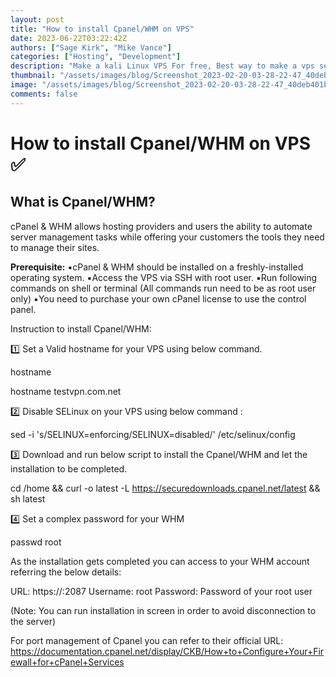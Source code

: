 ```yaml
---
layout: post
title: "How to install Cpanel/WHM on VPS"
date: 2023-06-22T03:22:42Z
authors: ["Sage Kirk", "Mike Vance"]
categories: ["Hosting", "Development"]
description: "Make a kali Linux VPS For free, Best way to make a vps server free OS Kali Linux."
thumbnail: "/assets/images/blog/Screenshot_2023-02-20-03-28-22-47_40deb401b9ffe8e1df2f1cc5ba480b12.jpg"
image: "/assets/images/blog/Screenshot_2023-02-20-03-28-22-47_40deb401b9ffe8e1df2f1cc5ba480b12.jpg"
comments: false
---
```


# How to install Cpanel/WHM on VPS ✅

## What is Cpanel/WHM?

cPanel & WHM allows hosting providers and users the ability to automate server management tasks while offering your customers the tools they need to manage their sites.

**Prerequisite:**
▪️cPanel & WHM should be installed on a freshly-installed operating system.
▪️Access the VPS via SSH with root user.
▪️Run following commands on shell or terminal (All commands run need to be as root user only)
▪️You need to purchase your own cPanel license to use the control panel.

Instruction to install Cpanel/WHM:

1️⃣ Set a Valid hostname for your VPS using below command.

hostname <hostname for your VPS eg. Example.com>

hostname testvpn.com.net

2️⃣ Disable SELinux on your VPS using below command :

sed -i 's/SELINUX=enforcing/SELINUX=disabled/' /etc/selinux/config 

3️⃣ Download and run below script to install the Cpanel/WHM and let the installation to be completed.

cd /home && curl -o latest -L https://securedownloads.cpanel.net/latest && sh latest

4️⃣ Set a complex password for your WHM

passwd root

As the installation gets completed you can access to your WHM account referring the below details: 

URL: https://<Your server IP>:2087
Username: root
Password: Password of your root user

(Note: You can run installation in screen in order to avoid disconnection to the server)

For port management of Cpanel you can refer to their official URL: https://documentation.cpanel.net/display/CKB/How+to+Configure+Your+Firewall+for+cPanel+Services